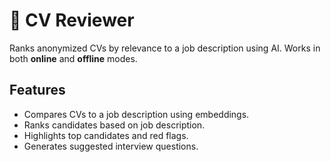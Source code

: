 # 📄 CV Reviewer

Ranks anonymized CVs by relevance to a job description using AI. Works in both **online** and **offline** modes.

## Features
- Compares CVs to a job description using embeddings.
- Ranks candidates based on job description.
- Highlights top candidates and red flags.
- Generates suggested interview questions.
